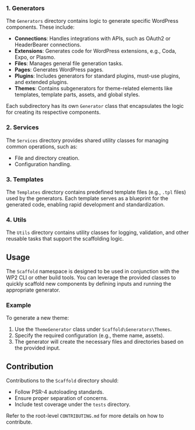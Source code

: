 ### 1. Generators
The `Generators` directory contains logic to generate specific WordPress components. These include:
- **Connections**: Handles integrations with APIs, such as OAuth2 or HeaderBearer connections.
- **Extensions**: Generates code for WordPress extensions, e.g., Coda, Expo, or Plasmo.
- **Files**: Manages general file generation tasks.
- **Pages**: Generates WordPress pages.
- **Plugins**: Includes generators for standard plugins, must-use plugins, and extended plugins.
- **Themes**: Contains subgenerators for theme-related elements like templates, template parts, assets, and global styles.

Each subdirectory has its own `Generator` class that encapsulates the logic for creating its respective components.

### 2. Services
The `Services` directory provides shared utility classes for managing common operations, such as:
- File and directory creation.
- Configuration handling.

### 3. Templates
The `Templates` directory contains predefined template files (e.g., `.tpl` files) used by the generators. Each template serves as a blueprint for the generated code, enabling rapid development and standardization.

### 4. Utils
The `Utils` directory contains utility classes for logging, validation, and other reusable tasks that support the scaffolding logic.

## Usage

The `Scaffold` namespace is designed to be used in conjunction with the WP2 CLI or other build tools. You can leverage the provided classes to quickly scaffold new components by defining inputs and running the appropriate generator.

### Example

To generate a new theme:
1. Use the `ThemeGenerator` class under `Scaffold\Generators\Themes`.
2. Specify the required configuration (e.g., theme name, assets).
3. The generator will create the necessary files and directories based on the provided input.

## Contribution

Contributions to the `Scaffold` directory should:
- Follow PSR-4 autoloading standards.
- Ensure proper separation of concerns.
- Include test coverage under the `tests` directory.

Refer to the root-level `CONTRIBUTING.md` for more details on how to contribute.
